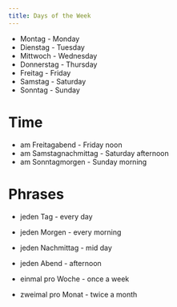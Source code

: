 ```yaml
---
title: Days of the Week
---
```


* Montag - Monday
* Dienstag - Tuesday
* Mittwoch - Wednesday
* Donnerstag - Thursday
* Freitag - Friday
* Samstag - Saturday
* Sonntag - Sunday


# Time

* am Freitagabend - Friday noon
* am Samstagnachmittag - Saturday afternoon
* am Sonntagmorgen - Sunday morning

# Phrases

* jeden Tag - every day
* jeden Morgen - every morning
* jeden Nachmittag - mid day
* jeden Abend - afternoon

* einmal pro Woche - once a week
* zweimal pro Monat - twice a month
